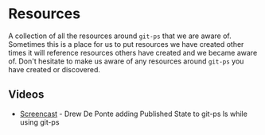 # Resources

A collection of all the resources around `git-ps` that we are aware of.  Sometimes this is a place for us to put resources we have created other times it will reference resources others have created and we became aware of. Don't hesitate to make us aware of any resources around `git-ps` you have created or discovered.

## Videos

- [Screencast](https://upte.wistia.com/medias/73nk9osds1) - Drew De Ponte adding Published State to git-ps ls while using git-ps
